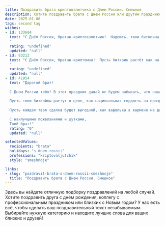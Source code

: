 ```yaml
---
title: Поздравить брата криптовалютчика с Днем России. Смешное
description: Хотите поздравить брата с Днем России или другим праздником? Наш ИИ создаст незабываемое поздравление, а вы обязательно выделитесь среди других.  
date: 2025-01-08
tags: second tag
wishes:
- id: 133684
  text: "С Днём России, братан-криптовалютчик!  Надеюсь, твои биткоины сегодня взлетят выше, чем российский флаг на Красной площади!  Пусть удача будет твоим майнером, а фортуна — самым мощным GPU!  С праздником!
  "
  rating: "undefined"
  updated: "null"
- id: 83212
  text: "С Днём России, братан-криптоман!  Пусть биткоин растёт как на дрожжах, а рубли – как грибы после дождя!  Главное – не потеряй голову от успеха (и от курса!),  и помни, что настоящие сокровища – это семья и крепкие нервы после очередного падения рынка!  Ура!
  "
  rating: "undefined"
  updated: "null"
- id: 41954
  text: "Дорогой брат!
  
  С Днем России тебя! В этот праздник давай не будем забывать, что наша страна — это не только просторы и ледяные медведи, но и бескрайние возможности для криптовалютчиков, как ты!
  
  Пусть твои биткойны растут в цене, как национальная гордость на праздниках, а майнинг будет таким же простым, как выбор между шубой и валенками в мороз! Желаю, чтобы блокчейн работал без сбоев, а радость от твоих финансовых успехов неслась по стране быстрее, чем Гугл в поисках новых инвестиций!
  
  Пусть каждая твоя сделка будет выгодной, как вафелька в кармане на даче! С праздником, крипто-брат! А в свободное время не забывай про патриотизм: покупай только отечественные токены!
  
  С наилучшими пожеланиями и шутками,
  Твой брат!"
  rating: "0"
  updated: "null"

selectedValues:
  recipients: "brata"
  holidays: "s-dnem-rossii"
  professions: "kriptovaljutchik"
  style: "smeshnoje"

links:
- slug: "pozdravit-brata-s-dnem-rossii-smeshnoje"
  title: "Поздравить брата с Днем России. Смешное"
---
```


Здесь вы найдете отличную подборку поздравлений на любой случай. 
Хотите поздравить друга с днём рождения, коллегу с профессиональным праздником или близких с Новым годом? У нас есть всё, чтобы сделать ваш поздравительный текст незабываемым. Выбирайте нужную категорию и находите лучшие слова для ваших близких и друзей!
